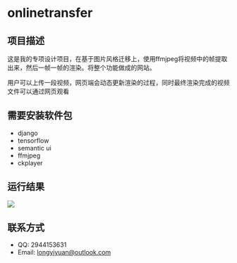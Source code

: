 # onlinetransfer
## 项目描述
这是我的专项设计项目，在基于图片风格迁移上，使用ffmjpeg将视频中的帧提取出来，然后一帧一帧的渲染。将整个功能做成的网站。

用户可以上传一段视频，网页端会动态更新渲染的过程，同时最终渲染完成的视频文件可以通过网页观看

## 需要安装软件包
* django
* tensorflow
* semantic ui
* ffmjpeg
* ckplayer

## 运行结果
![](https://i.imgur.com/zie6p0B.jpg)

## 联系方式
* QQ: 2944153631
* Email: longyiyuan@outlook.com
